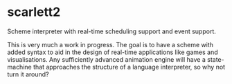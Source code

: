 # scarlett2
Scheme interpreter with real-time scheduling support and event support.

This is very much a work in progress. The goal is to have a scheme with added 
syntax to aid in the design of real-time applications like games and visualisations.
Any sufficiently advanced animation engine will have a state-machine that approaches
the structure of a language interpreter, so why not turn it around?

